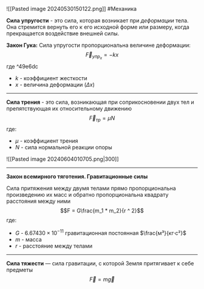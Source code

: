 ![[Pasted image 20240530150122.png]]
#Механика 

**Сила упругости** - это сила, которая возникает при *деформации* тела. Она стремится вернуть его к его исходной форме или размеру, когда прекращается воздействие внешней силы.

**Закон Гука:** 
Cила упругости пропорциональна величине деформации:$$\vec{F}_{упр_{x}} = -kx$$где  ^49e6dc
- $k$ - коэффициент жесткости
- $x$ - величина деформации ($\Delta{x}$)

---
**Сила трения** - это сила, возникающая при соприкосновении двух тел и препятствующая их относительному движению
$$\vec{F}_{тр} = \mu{N}$$
где:
- $\mu$ - коэффициент трения
- $N$ - сила нормальной реакции опоры

![[Pasted image 20240604010705.png|300]]

---
**Закон всемирного тяготения. Гравитационные силы**

Сила притяжения между двумя телами прямо пропорциональна произведению их масс и обратно пропорциональна квадрату расстояния между ними
$$F = G\frac{m_1 * m_2}{r ^ 2}$$где:
- $G$ - $6.67430×10^{-11}$ гравитационная постоянная $\frac{м³}{кг·с²}$
- $m$ - масса
- $r$ - расстояние между телами

---
**Сила тяжести** — сила гравитации, с которой Земля притягивает к себе предметы
$$\vec{F} = m\vec{g}$$


